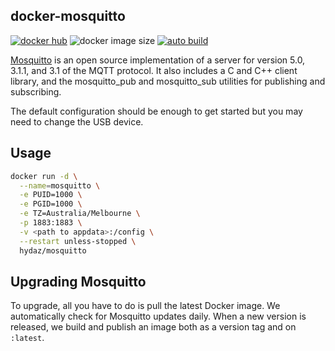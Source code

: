 ## docker-mosquitto

[![docker hub](https://img.shields.io/badge/docker_hub-link-blue?style=for-the-badge&logo=docker)](https://hub.docker.com/r/hydaz/mosquitto) ![docker image size](https://img.shields.io/docker/image-size/hydaz/mosquitto?style=for-the-badge&logo=docker) [![auto build](https://img.shields.io/badge/docker_builds-automated-blue?style=for-the-badge&logo=docker?color=d1aa67)](https://github.com/hydazz/docker-mosquitto/actions?query=workflow%3A"Auto+Builder+CI")

[Mosquitto](https://github.com/eclipse/mosquitto) is an open source implementation of a server for version 5.0, 3.1.1, and 3.1 of the MQTT protocol. It also includes a C and C++ client library, and the mosquitto_pub and mosquitto_sub utilities for publishing and subscribing.

The default configuration should be enough to get started but you may need to change the USB device.

## Usage

```bash
docker run -d \
  --name=mosquitto \
  -e PUID=1000 \
  -e PGID=1000 \
  -e TZ=Australia/Melbourne \
  -p 1883:1883 \
  -v <path to appdata>:/config \
  --restart unless-stopped \
  hydaz/mosquitto
```

## Upgrading Mosquitto

To upgrade, all you have to do is pull the latest Docker image. We automatically check for Mosquitto updates daily. When a new version is released, we build and publish an image both as a version tag and on `:latest`.